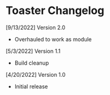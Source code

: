 # Toaster Changelog

[9/13/2022] Version 2.0
   - Overhauled to work as module

[5/3/2022] Version 1.1
   - Build cleanup
   
[4/20/2022] Version 1.0
   - Initial release
